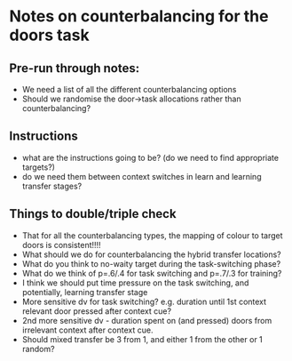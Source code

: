 # Notes on counterbalancing for the doors task

## Pre-run through notes:
- We need a list of all the different counterbalancing options
- Should we randomise the door->task allocations rather than counterbalancing?

## Instructions
- what are the instructions going to be? (do we need to find appropriate targets?)
- do we need them between context switches in learn and learning transfer stages?

## Things to double/triple check
- That for all the counterbalancing types, the mapping of colour to target doors is consistent!!!!
- What should we do for counterbalancing the hybrid transfer locations?
- What do you think to no-waity target during the task-switching phase?
- What do we think of p=.6/.4 for task switching and p=.7/.3 for training?
- I think we should put time pressure on the task switching, and potentially, learning transfer stage
- More sensitive dv for task switching? e.g. duration until 1st context relevant door pressed after context cue?
- 2nd more sensitive dv - duration spent on (and pressed) doors from irrelevant context after context cue.
- Should mixed transfer be 3 from 1, and either 1 from the other or 1 random?


